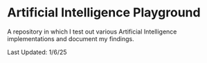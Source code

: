 # Artificial Intelligence Playground
 A repository in which I test out various Artificial Intelligence implementations and document my findings.

 Last Updated: 1/6/25
